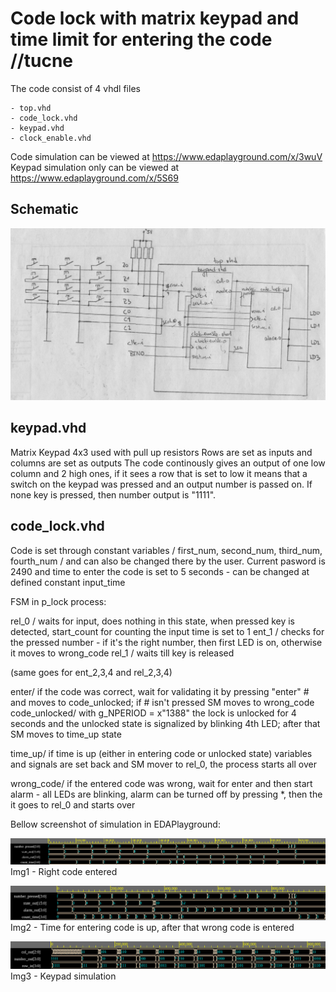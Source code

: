 
# Code lock with matrix keypad and time limit for entering the code //tucne 
 
The code consist of 4 vhdl files
    
    - top.vhd
    - code_lock.vhd
    - keypad.vhd 
    - clock_enable.vhd 
    
Code simulation can be viewed at https://www.edaplayground.com/x/3wuV
Keypad simulation only can be viewed at https://www.edaplayground.com/x/5S69

## Schematic  

![logic](../../Images/Schema.png)

## keypad.vhd 

Matrix Keypad 4x3 used with pull up resistors
Rows are set as inputs and columns are set as outputs
The code continously gives an output of one low column and 2 high ones, if it sees a row that is set to low it means that a switch on the keypad was pressed and an output number is passed on. If none key is pressed, then number output is "1111".

## code_lock.vhd  

Code is set through constant variables / first_num, second_num, third_num, fourth_num / and can also be changed there by the user.
Current pasword is 2490 and time to enter the code is set to 5 seconds - can be changed at defined constant input_time

FSM in p_lock process:

rel_0 / waits for input, does nothing in this state, when pressed key is detected, start_count for counting the input time is set to 1
ent_1 / checks for the pressed number - if it's the right number, then first LED is on, otherwise it moves to wrong_code 
rel_1 / waits till key is released 

(same goes for ent_2,3,4 and rel_2,3,4)

enter/ if the code was correct, wait for validating it by pressing "enter" # and moves to code_unlocked; if # isn't pressed SM moves to wrong_code
code_unlocked/ with g_NPERIOD = x"1388" the lock is unlocked for 4 seconds and the unlocked state is signalized by blinking 4th LED; after that SM moves to time_up state

time_up/ if time is up (either in entering code or unlocked state) variables and signals are set back and SM mover to rel_0, the process starts all over

wrong_code/ if the entered code was wrong, wait for enter and then start alarm - all LEDs are blinking, alarm can be turned off by pressing *, then the it goes to rel_0 and starts over


Bellow screenshot of simulation in EDAPlayground:

![logic](../../Images/IMG1_unlocked_state.png)
Img1 - Right code entered



![logic](../../Images/IMG2_time_up_alarm_on.png)
Img2 - Time for entering code is up, after that wrong code is entered

![logic](../../Images/IMG3_keypad_simulation.png)
Img3 - Keypad simulation
